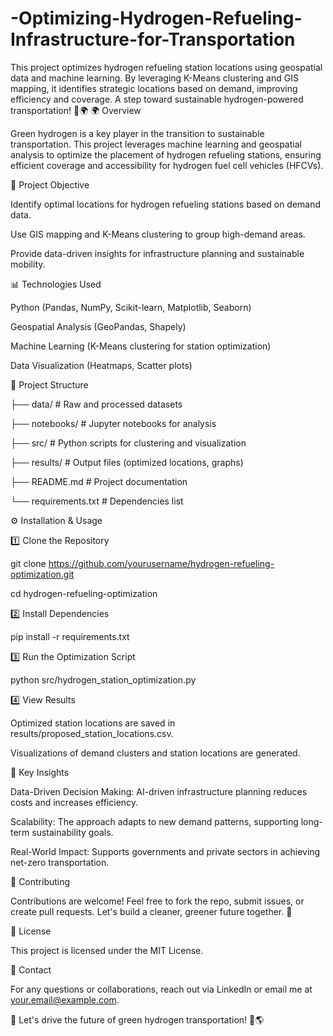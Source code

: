 # -Optimizing-Hydrogen-Refueling-Infrastructure-for-Transportation
This project optimizes hydrogen refueling station locations using geospatial data and machine learning. By leveraging K-Means clustering and GIS mapping, it identifies strategic locations based on demand, improving efficiency and coverage. A step toward sustainable hydrogen-powered transportation! 🚀🌍
🌍 Overview



Green hydrogen is a key player in the transition to sustainable transportation. This project leverages machine learning and geospatial analysis to optimize the placement of hydrogen refueling stations, ensuring efficient coverage and accessibility for hydrogen fuel cell vehicles (HFCVs).



🔬 Project Objective



Identify optimal locations for hydrogen refueling stations based on demand data.



Use GIS mapping and K-Means clustering to group high-demand areas.



Provide data-driven insights for infrastructure planning and sustainable mobility.



📊 Technologies Used



Python (Pandas, NumPy, Scikit-learn, Matplotlib, Seaborn)



Geospatial Analysis (GeoPandas, Shapely)



Machine Learning (K-Means clustering for station optimization)



Data Visualization (Heatmaps, Scatter plots)



📁 Project Structure



├── data/                      # Raw and processed datasets

├── notebooks/                 # Jupyter notebooks for analysis

├── src/                       # Python scripts for clustering and visualization

├── results/                   # Output files (optimized locations, graphs)

├── README.md                  # Project documentation

└── requirements.txt            # Dependencies list



⚙️ Installation & Usage



1️⃣ Clone the Repository



git clone https://github.com/yourusername/hydrogen-refueling-optimization.git

cd hydrogen-refueling-optimization



2️⃣ Install Dependencies



pip install -r requirements.txt



3️⃣ Run the Optimization Script



python src/hydrogen_station_optimization.py



4️⃣ View Results



Optimized station locations are saved in results/proposed_station_locations.csv.



Visualizations of demand clusters and station locations are generated.



📌 Key Insights



Data-Driven Decision Making: AI-driven infrastructure planning reduces costs and increases efficiency.



Scalability: The approach adapts to new demand patterns, supporting long-term sustainability goals.



Real-World Impact: Supports governments and private sectors in achieving net-zero transportation.



🤝 Contributing



Contributions are welcome! Feel free to fork the repo, submit issues, or create pull requests. Let's build a cleaner, greener future together. 🌱



📜 License



This project is licensed under the MIT License.



📧 Contact



For any questions or collaborations, reach out via LinkedIn or email me at your.email@example.com.



🚗 Let's drive the future of green hydrogen transportation! 🔋🌎

